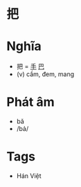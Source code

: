 # 把

# Nghĩa
* 把 = [手](手.md) [巴](巴.md)
* (v) cầm, đem, mang

# Phát âm
* bǎ
*  /bả/

# Tags
* Hán Việt

<script>window.HANZI_FIELD='把';</script>
